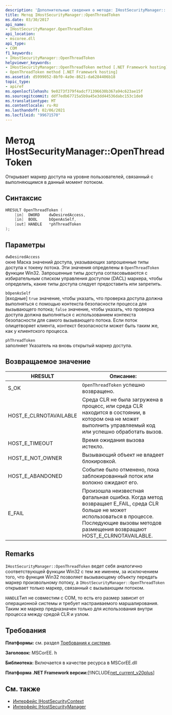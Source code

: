 ```yaml
---
description: 'Дополнительные сведения о методе: IHostSecurityManager:: Опенсреадтокен'
title: Метод IHostSecurityManager::OpenThreadToken
ms.date: 03/30/2017
api_name:
- IHostSecurityManager.OpenThreadToken
api_location:
- mscoree.dll
api_type:
- COM
f1_keywords:
- IHostSecurityManager::OpenThreadToken
helpviewer_keywords:
- IHostSecurityManager::OpenThreadToken method [.NET Framework hosting]
- OpenThreadToken method [.NET Framework hosting]
ms.assetid: d5999052-8bf0-4a9e-8621-da6284406b18
topic_type:
- apiref
ms.openlocfilehash: 9e0273f379f4adcf71396630b367a94c623ae15f
ms.sourcegitcommit: ddf7edb67715a5b9a45e3dd44536dabc153c1de0
ms.translationtype: MT
ms.contentlocale: ru-RU
ms.lasthandoff: 02/06/2021
ms.locfileid: "99671570"
---
```

# <a name="ihostsecuritymanageropenthreadtoken-method"></a>Метод IHostSecurityManager::OpenThreadToken

Открывает маркер доступа на уровне пользователей, связанный с выполняющимся в данный момент потоком.  
  
## <a name="syntax"></a>Синтаксис  
  
```cpp  
HRESULT OpenThreadToken (  
    [in]  DWORD    dwDesiredAccess,
    [in]  BOOL     bOpenAsSelf,
    [out] HANDLE   *phThreadToken  
);  
```  
  
## <a name="parameters"></a>Параметры  

 `dwDesiredAccess`  
 окне Маска значений доступа, указывающих запрошенные типы доступа к токену потока. Эти значения определены в `OpenThreadToken` функции Win32. Запрошенные типы доступа согласовываются с избирательным списком управления доступом (DACL) маркера, чтобы определить, какие типы доступа следует предоставить или запретить.  
  
 `bOpenAsSelf`  
 [входные] `true` значение, чтобы указать, что проверка доступа должна выполняться с помощью контекста безопасности процесса для вызывающего потока; `false` значение, чтобы указать, что проверка доступа должна выполняться с использованием контекста безопасности для самого вызывающего потока. Если поток олицетворяет клиента, контекст безопасности может быть таким же, как у клиентского процесса.  
  
 `phThreadToken`  
 заполняет Указатель на вновь открытый маркер доступа.  
  
## <a name="return-value"></a>Возвращаемое значение  
  
|HRESULT|Описание:|  
|-------------|-----------------|  
|S_OK|`OpenThreadToken` успешно возвращено.|  
|HOST_E_CLRNOTAVAILABLE|Среда CLR не была загружена в процесс, или среда CLR находится в состоянии, в котором она не может выполнить управляемый код или успешно обработать вызов.|  
|HOST_E_TIMEOUT|Время ожидания вызова истекло.|  
|HOST_E_NOT_OWNER|Вызывающий объект не владеет блокировкой.|  
|HOST_E_ABANDONED|Событие было отменено, пока заблокированный поток или волокно ожидают его.|  
|E_FAIL|Произошла неизвестная фатальная ошибка. Когда метод возвращает E_FAIL, среда CLR больше не может использоваться в процессе. Последующие вызовы методов размещения возвращают HOST_E_CLRNOTAVAILABLE.|  
  
## <a name="remarks"></a>Remarks  

 `IHostSecurityManager::OpenThreadToken` ведет себя аналогично соответствующей функции Win32 с тем же именем, за исключением того, что функция Win32 позволяет вызывающему объекту передать маркер произвольному потоку, а `IHostSecurityManager::OpenThreadToken` открывает только маркер, связанный с вызывающим потоком.  
  
 `HANDLE`Тип не совместим с COM, то есть его размер зависит от операционной системы и требует настраиваемого маршалирования. Таким же маркер предназначен только для использования внутри процесса между средой CLR и узлом.  
  
## <a name="requirements"></a>Требования  

 **Платформы:** см. раздел [Требования к системе](../../get-started/system-requirements.md).  
  
 **Заголовок:** MSCorEE. h  
  
 **Библиотека:** Включается в качестве ресурса в MSCorEE.dll  
  
 **Платформа .NET Framework версии:**[!INCLUDE[net_current_v20plus](../../../../includes/net-current-v20plus-md.md)]  
  
## <a name="see-also"></a>См. также

- [Интерфейс IHostSecurityContext](ihostsecuritycontext-interface.md)
- [Интерфейс IHostSecurityManager](ihostsecuritymanager-interface.md)
